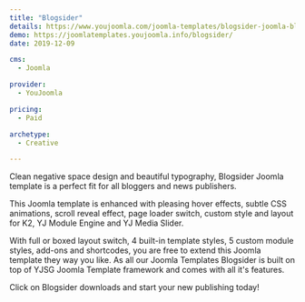 ```yaml
---
title: "Blogsider"
details: https://www.youjoomla.com/joomla-templates/blogsider-joomla-blog-magazine.html
demo: https://joomlatemplates.youjoomla.info/blogsider/
date: 2019-12-09

cms: 
  - Joomla

provider:
  - YouJoomla

pricing:
  - Paid

archetype:
  - Creative

--- 
```


Clean negative space design and beautiful typography, Blogsider Joomla template is a perfect fit for all bloggers and news publishers.

This Joomla template is enhanced with pleasing hover effects, subtle CSS animations, scroll reveal effect, page loader switch, custom style and layout for K2, YJ Module Engine and YJ Media Slider.

With full or boxed layout switch, 4 built-in template styles, 5 custom module styles, add-ons and shortcodes, you are free to extend this Joomla template they way you like. As all our Joomla Templates Blogsider is built on top of YJSG Joomla Template framework and comes with all it's features.

Click on Blogsider downloads and start your new publishing today!
